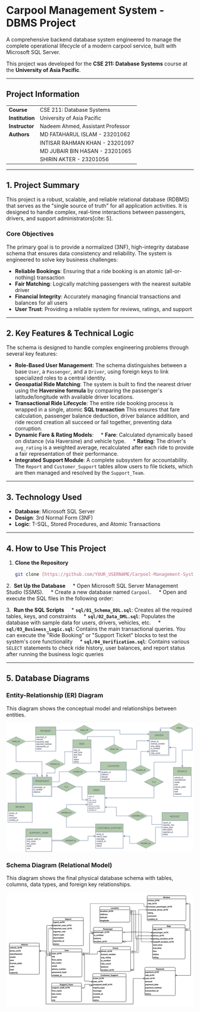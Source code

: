 # Carpool Management System - DBMS Project

A comprehensive backend database system engineered to manage the complete operational lifecycle of a modern carpool service, built with Microsoft SQL Server.

This project was developed for the **CSE 211: Database Systems** course at the **University of Asia Pacific**.


---

## Project Information

| | |
| :--- | :--- |
| **Course** | CSE 211: Database Systems |
| **Institution** | University of Asia Pacific |
| **Instructor** | Nadeem Ahmed, Assistant Professor |
| **Authors** | MD FATAHARUL ISLAM - 23201062 |
| | INTISAR RAHMAN KHAN - 23201097 |
| | MD JUBAIR BIN HASAN - 23201065 |
| | SHIRIN AKTER - 23201056 |

---

## 1. Project Summary

This project is a robust, scalable, and reliable relational database (RDBMS) that serves as the "single source of truth" for all application activities. It is designed to handle complex, real-time interactions between passengers, drivers, and support administrators[cite: 5].

### Core Objectives
The primary goal is to provide a normalized (3NF), high-integrity database schema that ensures data consistency and reliability. The system is engineered to solve key business challenges:

* **Reliable Bookings**: Ensuring that a ride booking is an atomic (all-or-nothing) transaction
* **Fair Matching**: Logically matching passengers with the nearest suitable driver
* **Financial Integrity**: Accurately managing financial transactions and balances for all users
* **User Trust**: Providing a reliable system for reviews, ratings, and support

---

## 2. Key Features & Technical Logic

The schema is designed to handle complex engineering problems through several key features:

* **Role-Based User Management**: The schema distinguishes between a base `User`, a `Passenger`, and a `Driver`, using foreign keys to link specialized roles to a central identity.
* **Geospatial Ride Matching**: The system is built to find the nearest driver using the **Haversine formula** by comparing the passenger's latitude/longitude with available driver locations.
* **Transactional Ride Lifecycle**: The entire ride booking process is wrapped in a single, atomic **SQL transaction** This ensures that fare calculation, passenger balance deduction, driver balance addition, and ride record creation all succeed or fail together, preventing data corruption.
* **Dynamic Fare & Rating Models**:
    * **Fare**: Calculated dynamically based on distance (via Haversine) and vehicle type.
    * **Rating**: The driver's `avg_rating` is a weighted average, recalculated after each ride to provide a fair representation of their performance.
* **Integrated Support Module**: A complete subsystem for accountability. The `Report` and `Customer_Support` tables allow users to file tickets, which are then managed and resolved by the `Support_Team`.

---

## 3. Technology Used

* **Database**: Microsoft SQL Server 
* **Design**: 3rd Normal Form (3NF) 
* **Logic**: T-SQL, Stored Procedures, and Atomic Transactions

---

## 4. How to Use This Project

1.  **Clone the Repository**
    ```sh
    git clone [https://github.com/YOUR_USERNAME/Carpool-Management-System-DBMS.git](https://github.com/YOUR_USERNAME/Carpool-Management-System-DBMS.git)
    ```
2.  **Set Up the Database**
    * Open Microsoft SQL Server Management Studio (SSMS).
    * Create a new database named `Carpool`.
    * Open and execute the SQL files in the following order:

3.  **Run the SQL Scripts**
    * **`sql/01_Schema_DDL.sql`**: Creates all the required tables, keys, and constraints 
    * **`sql/02_Data_DML.sql`**: Populates the database with sample data for users, drivers, vehicles, etc.
    * **`sql/03_Business_Logic.sql`**: Contains the main transactional queries. You can execute the "Ride Booking" or "Support Ticket" blocks to test the system's core functionality
    * **`sql/04_Verification.sql`**: Contains various `SELECT` statements to check ride history, user balances, and report status after running the business logic queries

---

## 5. Database Diagrams

### Entity-Relationship (ER) Diagram
This diagram shows the conceptual model and relationships between entities.

![ER Diagram](diagrams/ER_Diagram.png)

### Schema Diagram (Relational Model)
This diagram shows the final physical database schema with tables, columns, data types, and foreign key relationships.

![Schema Diagram](diagrams/Schema_Diagram.png)

